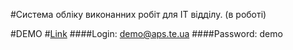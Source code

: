 #Система обліку виконанних робіт для ІТ відділу. (в роботі)

#DEMO
#[Link](https://aps-jober.igor-yuzkiv.website/login)
####Login: demo@aps.te.ua
####Password: demo
